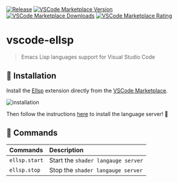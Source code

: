 [![Release](https://img.shields.io/github/tag/jcs-elpa/ellsp.svg?label=release&logo=github)](https://github.com/jcs-elpa/ellsp/releases/latest)
[![VSCode Marketplace Version](https://img.shields.io/visual-studio-marketplace/v/jcs090218.Ellsp?label=VSCode%20Marketplace&logo=visualstudiocode)](https://marketplace.visualstudio.com/items?itemName=jcs090218.Ellsp)
[![VSCode Marketplace Downloads](https://img.shields.io/visual-studio-marketplace/d/jcs090218.Ellsp)](https://marketplace.visualstudio.com/items?itemName=jcs090218.Ellsp)
[![VSCode Marketplace Rating](https://img.shields.io/visual-studio-marketplace/r/jcs090218.Ellsp)](https://marketplace.visualstudio.com/items?itemName=jcs090218.Ellsp)

# vscode-ellsp
> Emacs Lisp languages support for Visual Studio Code

## 💾 Installation

Install the [Ellsp][] extension directly from the [VSCode Marketplace][].

<img alt="installation" src="https://raw.githubusercontent.com/jcs090218/ellsp/master/vscode/etc/installation.png"/>

Then follow the instructions [here](https://github.com/jcs090218/ellsp#-installation)
to install the language server! 🎉

## 📇 Commands

| Commands      | Description                        |
|:--------------|:-----------------------------------|
| `ellsp.start` | Start the `shader langauge server` |
| `ellsp.stop`  | Stop the `shader langauge server`  |


[Ellsp]: https://marketplace.visualstudio.com/items?itemName=jcs090218.Ellsp
[VSCode Marketplace]: https://marketplace.visualstudio.com/vscode
